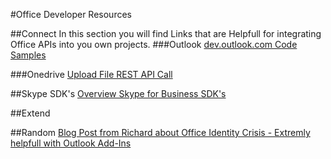 #Office Developer Resources

##Connect
In this section you will find Links that are Helpfull for integrating Office APIs into you own projects.
###Outlook
[dev.outlook.com Code Samples](https://dev.outlook.com/Samples)


###Onedrive
[Upload File REST API Call](http://graph.microsoft.io/docs/api-reference/v1.0/api/item_uploadcontent)

##Skype SDK's
[Overview Skype for Business SDK's](https://msdn.microsoft.com/en-us/library/mt124990.aspx)

##Extend


##Random
[Blog Post from Richard about Office Identity Crisis - Extremly helpfull with Outlook Add-Ins](http://blogs.msdn.com/b/richard_dizeregas_blog/archive/2015/08/10/connecting-to-office-365-from-an-office-add-in.aspx)


